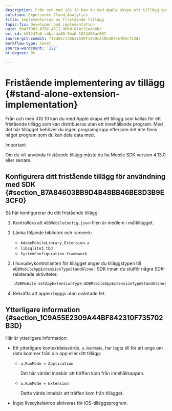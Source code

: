 ```yaml
---
description: Från och med iOS 10 kan du med Apple skapa ett tillägg som kallas för ett fristående tillägg som kan distribueras utan ett innehållande program. Med det här tillägget behöver du ingen programgrupp eftersom det inte finns något program som du kan dela data med.
solution: Experience Cloud,Analytics
title: Implementering av fristående tillägg
topic-fix: Developer and implementation
uuid: 9b47f082-b78f-4611-968d-014c32ede6bc
exl-id: b51247b6-c4ba-4a00-9ba0-1824450ac067
source-git-commit: f18d65c738ba16d9f1459ca485d87be708cf23d2
workflow-type: tm+mt
source-wordcount: '222'
ht-degree: 0%

---
```


# Fristående implementering av tillägg {#stand-alone-extension-implementation}

Från och med iOS 10 kan du med Apple skapa ett tillägg som kallas för ett fristående tillägg som kan distribueras utan ett innehållande program. Med det här tillägget behöver du ingen programgrupp eftersom det inte finns något program som du kan dela data med.

>[!IMPORTANT]
>
>Om du vill använda fristående tillägg måste du ha Mobile SDK version 4.13.0 eller senare.

## Konfigurera ditt fristående tillägg för användning med SDK {#section_B7A84603BB9D4B48BB46BE8D3B9E3CF0}

Så här konfigurerar du ditt fristående tillägg:

1. Kontrollera att `ADBMobileConfig.json`-filen är medlem i måltillägget.
1. Länka följande bibliotek och ramverk:

   * `AdobeMobileLibrary_Extension.a`
   * `libsqlite3.tbd`
   * `SystemConfiguration.framework`

1. I huvudvykontrollanten för tillägget anger du tilläggstypen till `ADBMobileAppExtensionTypeStandAlone` i SDK innan du slutför några SDK-relaterade aktiviteter.

   ```objective-c
   [ADBMobile setAppExtensionType:ADBMobileAppExtensionTypeStandAlone];
   ```

1. Bekräfta att appen byggs utan oväntade fel.

## Ytterligare information {#section_1C9A55E2309A44BF842310F735702B3D}

Här är ytterligare information:

* Ett ytterligare kontextdatavärde, `a.RunMode`, har lagts till för att ange om data kommer från din app eller ditt tillägg:

   * `a.RunMode = Application`

      Det här värdet innebär att träffen kom från innehållsappen.
   * `a.RunMode = Extension`

      Detta värde innebär att träffen kom från tillägget.

* Inget livscykelanrop aktiveras för iOS-tilläggsprogram.

